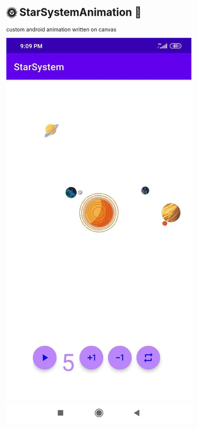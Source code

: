 # :sun_with_face: StarSystemAnimation :new_moon_with_face:
custom android animation written on canvas

![alt text](https://github.com/AntonAsmirko/StarSystemAnimation/blob/main/img.jpeg)
